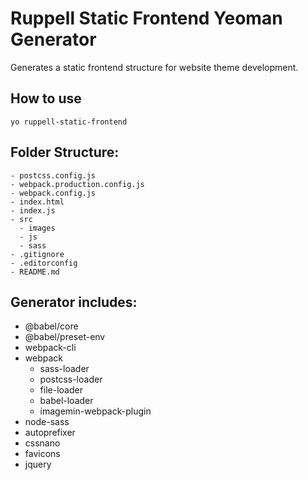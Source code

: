 # Ruppell Static Frontend Yeoman Generator

Generates a static frontend structure for website theme development.

## How to use

```
yo ruppell-static-frontend
```

## Folder Structure:

```
- postcss.config.js
- webpack.production.config.js
- webpack.config.js
- index.html
- index.js
- src
  - images
  - js
  - sass
- .gitignore
- .editorconfig
- README.md
```

## Generator includes:

- @babel/core
- @babel/preset-env
- webpack-cli
- webpack
  - sass-loader
  - postcss-loader
  - file-loader
  - babel-loader
  - imagemin-webpack-plugin
- node-sass
- autoprefixer
- cssnano
- favicons
- jquery
